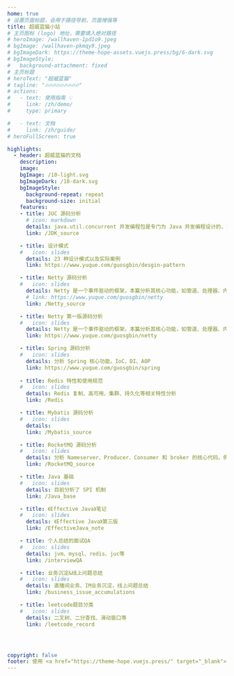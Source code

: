 ```yaml
---
home: true
# 设置页面标题，会用于路径导航、页面增强等
title: 超威蓝猫小站
# 主页图标 (logo) 地址，需要填入绝对路径
# heroImage: /wallhaven-1pd1o9.jpeg
# bgImage: /wallhaven-pkmqy9.jpeg
# bgImageDark: https://theme-hope-assets.vuejs.press/bg/6-dark.svg
# bgImageStyle:
#   background-attachment: fixed
# 主页标题
# heroText: "超威蓝猫"
# tagline: "🔥🔥🔥🔥🔥🔥🔥🔥🔥"
# actions:
#   - text: 使用指南 💡
#     link: /zh/demo/
#     type: primary

#   - text: 文档
#     link: /zh/guide/
# heroFullScreen: true

highlights:
  - header: 超威蓝猫的文档
    description: 
    image: 
    bgImage: /10-light.svg
    bgImageDark: /10-dark.svg
    bgImageStyle:
      background-repeat: repeat
      background-size: initial
    features:
    - title: JUC 源码分析
      # icon: markdown
      details: java.util.concurrent 并发编程包是专门为 Java 并发编程设计的，本篇主要针对其原理实现进行分析
      link: /JDK_source

    - title: 设计模式
    #   icon: slides
      details: 23 种设计模式以及实际案例
      link: https://www.yuque.com/guosgbin/desgin-pattern

    - title: Netty 源码分析
    #   icon: slides
      details: Netty 是一个事件驱动的框架，本篇分析其核心功能，如管道、处理器、内存池等
      # link: https://www.yuque.com/guosgbin/netty
      link: /Netty_source

    - title: Netty 第一版源码分析
    #   icon: slides
      details: Netty 是一个事件驱动的框架，本篇分析其核心功能，如管道、处理器、内存池等
      link: https://www.yuque.com/guosgbin/netty

    - title: Spring 源码分析
    #   icon: slides
      details: 分析 Spring 核心功能，IoC、DI、AOP
      link: https://www.yuque.com/guosgbin/spring
      
    - title: Redis 特性和使用规范
    #   icon: slides
      details: Redis 复制、高可用、集群、持久化等相关特性分析
      link: /Redis

    - title: Mybatis 源码分析
    #   icon: slides
      details: 
      link: /Mybatis_source

    - title: RocketMQ 源码分析
    #   icon: slides
      details: 分析 Nameserver、Producer、Consumer 和 broker 的核心代码，例如 broker 的刷盘机制、主从同步、消息消费、事务消息等。
      link: /RocketMQ_source

    - title: Java 基础
    #   icon: slides
      details: 目前分析了 SPI 机制
      link: /Java_base

    - title: 《Effective Java》笔记
    #   icon: slides
      details: 《Effective Java》第三版
      link: /EffectiveJava_note

    - title: 个人总结的面试QA
    #   icon: slides
      details: jvm、mysql、redis、juc等
      link: /interviewQA

    - title: 业务沉淀&线上问题总结
    #   icon: slides
      details: 直播间业务、IM业务沉淀，线上问题总结
      link: /business_issue_accumulations

    - title: leetcode题目分类
    #   icon: slides
      details: 二叉树、二分查找、滑动窗口等
      link: /leetcode_record




copyright: false
footer: 使用 <a href="https://theme-hope.vuejs.press/" target="_blank">VuePress Theme Hope</a> 主题 | 超威蓝猫 Dylan Kwok 
---
```


<!-- <img alt="今日诗词" src="https://v2.jinrishici.com/one.svg?font-size=25&spacing=3 &color=grey" style="max-width:100%; display: block; margin: 0 auto;"> -->
<!-- <img src="/wallhaven-1pd1o9.jpeg" style="max-width:100%; display: block; margin: 0 auto;> -->
